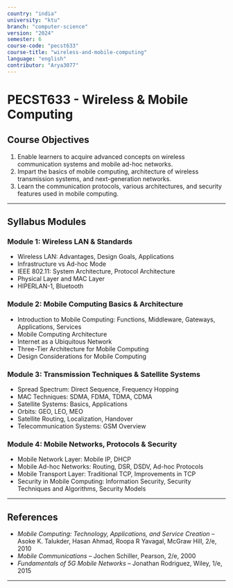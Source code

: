 ```yaml
---
country: "india"
university: "ktu"
branch: "computer-science"
version: "2024"
semester: 6
course-code: "pecst633"
course-title: "wireless-and-mobile-computing"
language: "english"
contributor: "Arya3077"
---
```


# PECST633 - Wireless & Mobile Computing

## Course Objectives

1. Enable learners to acquire advanced concepts on wireless communication systems and mobile ad-hoc networks.  
2. Impart the basics of mobile computing, architecture of wireless transmission systems, and next-generation networks.  
3. Learn the communication protocols, various architectures, and security features used in mobile computing.

---

## Syllabus Modules

### Module 1: Wireless LAN & Standards

- Wireless LAN: Advantages, Design Goals, Applications  
- Infrastructure vs Ad-hoc Mode  
- IEEE 802.11: System Architecture, Protocol Architecture  
- Physical Layer and MAC Layer  
- HIPERLAN-1, Bluetooth

### Module 2: Mobile Computing Basics & Architecture

- Introduction to Mobile Computing: Functions, Middleware, Gateways, Applications, Services  
- Mobile Computing Architecture  
- Internet as a Ubiquitous Network  
- Three-Tier Architecture for Mobile Computing  
- Design Considerations for Mobile Computing

### Module 3: Transmission Techniques & Satellite Systems

- Spread Spectrum: Direct Sequence, Frequency Hopping  
- MAC Techniques: SDMA, FDMA, TDMA, CDMA  
- Satellite Systems: Basics, Applications  
- Orbits: GEO, LEO, MEO  
- Satellite Routing, Localization, Handover  
- Telecommunication Systems: GSM Overview

### Module 4: Mobile Networks, Protocols & Security

- Mobile Network Layer: Mobile IP, DHCP  
- Mobile Ad-hoc Networks: Routing, DSR, DSDV, Ad-hoc Protocols  
- Mobile Transport Layer: Traditional TCP, Improvements in TCP  
- Security in Mobile Computing: Information Security, Security Techniques and Algorithms, Security Models

---

## References

- *Mobile Computing: Technology, Applications, and Service Creation* – Asoke K. Talukder, Hasan Ahmad, Roopa R Yavagal, McGraw Hill, 2/e, 2010  
- *Mobile Communications* – Jochen Schiller, Pearson, 2/e, 2000  
- *Fundamentals of 5G Mobile Networks* – Jonathan Rodriguez, Wiley, 1/e, 2015

---
